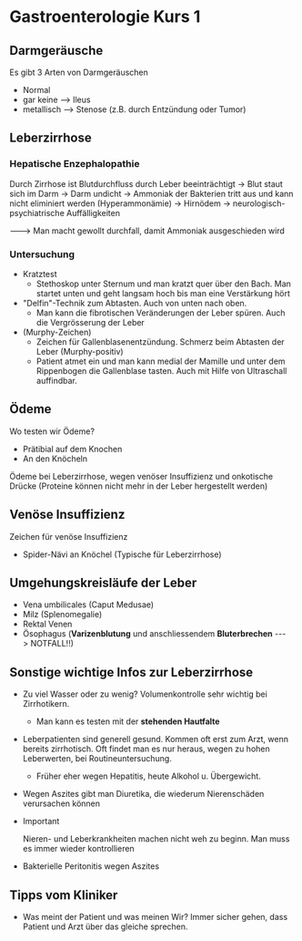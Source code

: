 # Gastroenterologie Kurs 1

## Darmgeräusche

Es gibt 3 Arten von Darmgeräuschen

- Normal
- gar keine --> Ileus
- metallisch --> Stenose (z.B. durch Entzündung oder Tumor)



## Leberzirrhose

### Hepatische Enzephalopathie

Durch Zirrhose ist Blutdurchfluss durch Leber beeinträchtigt -> Blut staut sich im Darm -> Darm undicht -> Ammoniak der Bakterien tritt aus und kann nicht eliminiert werden (Hyperammonämie) -> Hirnödem -> neurologisch-psychiatrische Auffälligkeiten

---> Man macht gewollt durchfall, damit Ammoniak ausgeschieden wird



### Untersuchung

- Kratztest 
  - Stethoskop unter Sternum und man kratzt quer über den Bach. Man startet unten und geht langsam hoch bis man eine Verstärkung hört
- "Delfin"-Technik zum Abtasten. Auch von unten nach oben.
  - Man kann die fibrotischen Veränderungen der Leber spüren. Auch die Vergrösserung der Leber
- (Murphy-Zeichen)
  - Zeichen für Gallenblasenentzündung. Schmerz beim Abtasten der Leber (Murphy-positiv)
  - Patient atmet ein und man kann medial der Mamille und unter dem Rippenbogen die Gallenblase tasten. Auch mit Hilfe von Ultraschall auffindbar.



## Ödeme

Wo testen wir Ödeme?

- Prätibial auf dem Knochen
- An den Knöcheln

Ödeme bei Leberzirrhose, wegen venöser Insuffizienz und onkotische Drücke (Proteine können nicht mehr in der Leber hergestellt werden)



## Venöse Insuffizienz

Zeichen für venöse Insuffizienz

- Spider-Nävi an Knöchel (Typische für Leberzirrhose)



## Umgehungskreisläufe der Leber

- Vena umbilicales (Caput Medusae)
- Milz (Splenomegalie)
- Rektal Venen
- Ösophagus (**Varizenblutung** und anschliessendem **Bluterbrechen** ---> NOTFALL!!)



## Sonstige wichtige Infos zur Leberzirrhose

- Zu viel Wasser oder zu wenig? Volumenkontrolle sehr wichtig bei Zirrhotikern. 

  - Man kann es testen mit der **stehenden Hautfalte**

- Leberpatienten sind generell gesund. Kommen oft erst zum Arzt, wenn bereits zirrhotisch. Oft findet man es nur heraus, wegen zu hohen Leberwerten, bei Routineuntersuchung.

  - Früher eher wegen Hepatitis, heute Alkohol u. Übergewicht.

- Wegen Aszites gibt man Diuretika, die wiederum Nierenschäden verursachen können

- > [!IMPORTANT]
  >
  > Nieren- und Leberkrankheiten machen nicht weh zu beginn. Man muss es immer wieder kontrollieren

- Bakterielle Peritonitis wegen Aszites

  

## Tipps vom Kliniker

- Was meint der Patient und was meinen Wir? Immer sicher gehen, dass Patient und Arzt über das gleiche sprechen.



